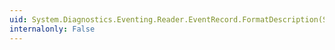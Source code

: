 ```yaml
---
uid: System.Diagnostics.Eventing.Reader.EventRecord.FormatDescription(System.Collections.Generic.IEnumerable{System.Object})
internalonly: False
---
```

